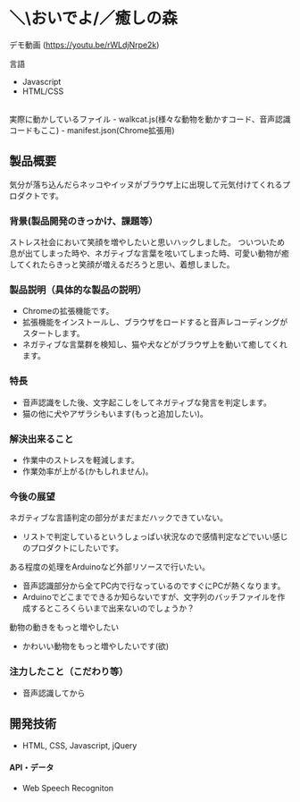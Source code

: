 # ＼\おいでよ/／癒しの森

デモ動画
(https://youtu.be/rWLdjNrpe2k)

言語
- Javascript  
- HTML/CSS  
<br>
実際に動かしているファイル
- walkcat.js(様々な動物を動かすコード、音声認識コードもここ)
- manifest.json(Chrome拡張用)

## 製品概要
気分が落ち込んだらネッコやイッヌがブラウザ上に出現して元気付けてくれるプロダクトです。

### 背景(製品開発のきっかけ、課題等）
ストレス社会において笑顔を増やしたいと思いハックしました。
ついついため息が出てしまった時や、ネガティブな言葉を呟いてしまった時、可愛い動物が癒してくれたらきっと笑顔が増えるだろうと思い、着想しました。

### 製品説明（具体的な製品の説明）
* Chromeの拡張機能です。  
* 拡張機能をインストールし、ブラウザをロードすると音声レコーディングがスタートします。  
* ネガティブな言葉群を検知し、猫や犬などがブラウザ上を動いて癒してくれます。  

### 特長
* 音声認識をした後、文字起こしをしてネガティブな発言を判定します。  
* 猫の他に犬やアザラシもいます(もっと追加したい)。  

### 解決出来ること
* 作業中のストレスを軽減します。  
* 作業効率が上がる(かもしれません)。

### 今後の展望
ネガティブな言語判定の部分がまだまだハックできていない。
* リストで判定しているというしょっぱい状況なので感情判定などでいい感じのプロダクトにしたいです。
 
ある程度の処理をArduinoなど外部リソースで行いたい。
* 音声認識部分から全てPC内で行なっているのですぐにPCが熱くなります。
* Arduinoでどこまでできるか知らないですが、文字列のバッチファイルを作成するところくらいまで出来ないのでしょうか？

動物の動きをもっと増やしたい
* かわいい動物をもっと増やしたいです(欲)


### 注力したこと（こだわり等）
* 音声認識してから

## 開発技術
* HTML, CSS, Javascript, jQuery

#### API・データ
* Web Speech Recogniton
